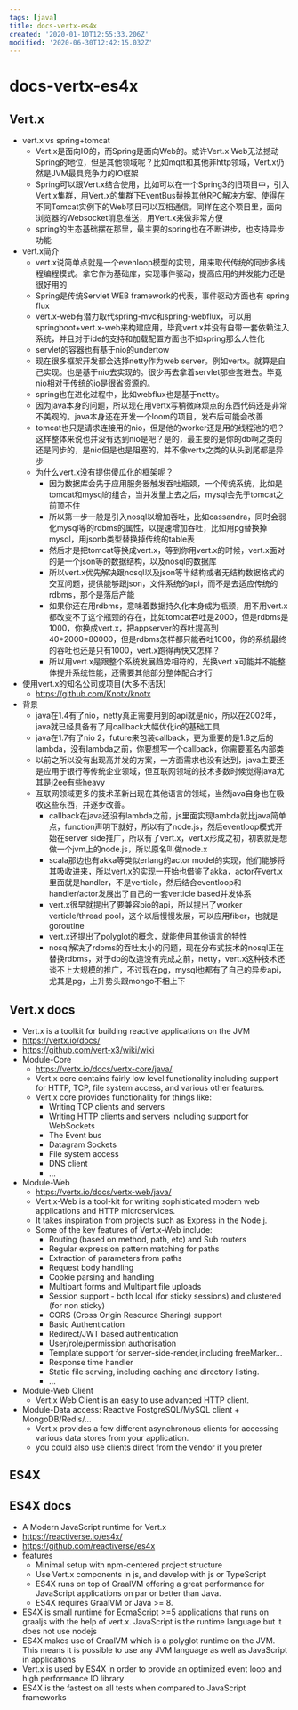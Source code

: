 ```yaml
---
tags: [java]
title: docs-vertx-es4x
created: '2020-01-10T12:55:33.206Z'
modified: '2020-06-30T12:42:15.032Z'
---
```


# docs-vertx-es4x

## Vert.x

- vert.x vs spring+tomcat
  - Vert.x是面向IO的，而Spring是面向Web的。或许Vert.x Web无法撼动Spring的地位，但是其他领域呢？比如mqtt和其他非http领域，Vert.x仍然是JVM最具竞争力的IO框架
  - Spring可以跟Vert.x结合使用，比如可以在一个Spring3的旧项目中，引入Vert.x集群，用Vert.x的集群下EventBus替换其他RPC解决方案。使得在不同Tomcat实例下的Web项目可以互相通信。同样在这个项目里，面向浏览器的Websocket消息推送，用Vert.x来做非常方便
  - spring的生态基础摆在那里，最主要的spring也在不断进步，也支持异步功能
- vert.x简介
  - vert.x说简单点就是一个evenloop模型的实现，用来取代传统的同步多线程编程模式。拿它作为基础库，实现事件驱动，提高应用的并发能力还是很好用的
  - Spring是传统Servlet WEB framework的代表，事件驱动方面也有 spring flux
  - vert.x-web有潜力取代spring-mvc和spring-webflux，可以用springboot+vert.x-web来构建应用，毕竟vert.x并没有自带一套依赖注入系统，并且对于ide的支持和加载配置方面也不如spring那么人性化
  - servlet的容器也有基于nio的undertow
  - 现在很多框架开发都会选择netty作为web server。例如vertx。就算是自己实现。也是基于nio去实现的。很少再去拿着servlet那些套进去。毕竟nio相对于传统的io是很省资源的。
  - spring也在进化过程中，比如webflux也是基于netty。
  - 因为java本身的问题，所以现在用vertx写稍微麻烦点的东西代码还是非常不美观的。java本身还在开发一个loom的项目，发布后可能会改善
  - tomcat也只是请求连接用的nio，但是他的worker还是用的线程池的吧？这样整体来说也并没有达到nio是吧？是的，最主要的是你的db啊之类的还是同步的，是nio但是也是阻塞的，并不像vertx之类的从头到尾都是异步
  - 为什么vert.x没有提供傻瓜化的框架呢？
    - 因为数据库会先于应用服务器触发吞吐瓶颈，一个传统系统，比如是tomcat和mysql的组合，当并发量上去之后，mysql会先于tomcat之前顶不住
    - 所以第一步一般是引入nosql以增加吞吐，比如cassandra，同时会弱化mysql等的rdbms的属性，以提速增加吞吐，比如用pg替换掉mysql，用jsonb类型替换掉传统的table表
    - 然后才是把tomcat等换成vert.x，等到你用vert.x的时候，vert.x面对的是一个json等的数据结构，以及nosql的数据库
    - 所以vert.x优先解决跟nosql以及json等半结构或者无结构数据格式的交互问题，提供能够跟json，文件系统的api，而不是去适应传统的rdbms，那个是落后产能
    - 如果你还在用rdbms，意味着数据持久化本身成为瓶颈，用不用vert.x都改变不了这个瓶颈的存在，比如tomcat吞吐是2000，但是rdbms是1000，你换成vert.x，把appserver的吞吐提高到40*2000=80000，但是rdbms怎样都只能吞吐1000，你的系统最终的吞吐也还是只有1000，vert.x跑得再快又怎样？
    - 所以用vert.x是跟整个系统发展趋势相符的，光换vert.x可能并不能整体提升系统性能，还需要其他部分整体配合才行
- 使用vert.x的知名公司或项目(大多不活跃)
  - https://github.com/Knotx/knotx
- 背景
  - java在1.4有了nio，netty真正需要用到的api就是nio，所以在2002年，java就已经具备有了用callback大幅优化io的基础工具
  - java在1.7有了nio 2，future来包装callback，更为重要的是1.8之后的lambda，没有lambda之前，你要想写一个callback，你需要匿名内部类
  - 以前之所以没有出现高并发的方案，一方面需求也没有达到，java主要还是应用于银行等传统企业领域，但互联网领域的技术多数时候觉得java尤其是j2ee有些heavy
  - 互联网领域更多的技术革新出现在其他语言的领域，当然java自身也在吸收这些东西，并逐步改善。
    - callback在java还没有lambda之前，js里面实现lambda就比java简单点，function声明下就好，所以有了node.js，然后eventloop模式开始在server side推广，所以有了vert.x，vert.x形成之初，初衷就是想做一个jvm上的node.js，所以原名叫做node.x
    - scala那边也有akka等类似erlang的actor model的实现，他们能够将其吸收进来，所以vert.x的实现一开始也借鉴了akka，actor在vert.x里面就是handler，不是verticle，然后结合eventloop和handler/actor发展出了自己的一套verticle based并发体系
    - vert.x很早就提出了要兼容bio的api，所以提出了worker verticle/thread pool，这个以后慢慢发展，可以应用fiber，也就是goroutine
    - vert.x还提出了polyglot的概念，就能使用其他语言的特性
    - nosql解决了rdbms的吞吐太小的问题，现在分布式技术的nosql正在替换rdbms，对于db的改造没有完成之前，netty，vert.x这种技术还谈不上大规模的推广，不过现在pg，mysql也都有了自己的异步api，尤其是pg，上升势头跟mongo不相上下

## Vert.x docs

- Vert.x is a toolkit for building reactive applications on the JVM
- https://vertx.io/docs/
- https://github.com/vert-x3/wiki/wiki
- Module-Core
  - https://vertx.io/docs/vertx-core/java/
  - Vert.x core contains fairly low level functionality including support for HTTP, TCP, file system access, and various other features. 
  - Vert.x core provides functionality for things like:
    - Writing TCP clients and servers
    - Writing HTTP clients and servers including support for WebSockets
    - The Event bus
    - Datagram Sockets
    - File system access
    - DNS client
    - ...
- Module-Web
  - https://vertx.io/docs/vertx-web/java/
  - Vert.x-Web is a tool-kit for writing sophisticated modern web applications and HTTP microservices.
  - It takes inspiration from projects such as Express in the Node.j.
  - Some of the key features of Vert.x-Web include:
    - Routing (based on method, path, etc) and Sub routers
    - Regular expression pattern matching for paths
    - Extraction of parameters from paths
    - Request body handling
    - Cookie parsing and handling
    - Multipart forms and Multipart file uploads
    - Session support - both local (for sticky sessions) and clustered (for non sticky)   
    - CORS (Cross Origin Resource Sharing) support
    - Basic Authentication
    - Redirect/JWT based authentication
    - User/role/permission authorisation
    - Template support for server-side-render,including freeMarker...
    - Response time handler
    - Static file serving, including caching and directory listing.
    - ...
- Module-Web Client
  - Vert.x Web Client is an easy to use advanced HTTP client.
- Module-Data access: Reactive PostgreSQL/MySQL client + MongoDB/Redis/...
  - Vert.x provides a few different asynchronous clients for accessing various data stores from your application.
  - you could also use clients direct from the vendor if you prefer 

## ES4X 

## ES4X docs

- A Modern JavaScript runtime for Vert.x
- https://reactiverse.io/es4x/
- https://github.com/reactiverse/es4x
- features
  - Minimal setup with npm-centered project structure  
  - Use Vert.x components in js, and develop with js or TypeScript
  - ES4X runs on top of GraalVM offering a great performance for JavaScript applications on par or better than Java.
  - ES4X requires GraalVM or Java >= 8.
- ES4X is small runtime for EcmaScript >=5 applications that runs on graaljs with the help of vert.x. JavaScript is the runtime language but it does not use nodejs
- ES4X makes use of GraalVM which is a polyglot runtime on the JVM. This means it is possible to use any JVM language as well as JavaScript in applications
- Vert.x is used by ES4X in order to provide an optimized event loop and high performance IO library
- ES4X is the fastest on all tests when compared to JavaScript frameworks
